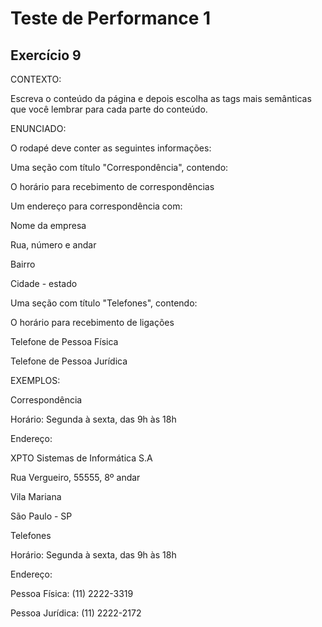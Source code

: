 # Teste de Performance 1

## Exercício 9

CONTEXTO:

Escreva o conteúdo da página e depois escolha as tags mais semânticas que você lembrar para cada parte do conteúdo.

ENUNCIADO:

O rodapé deve conter as seguintes informações:

Uma seção com título "Correspondência", contendo:

O horário para recebimento de correspondências

Um endereço para correspondência com:

Nome da empresa

Rua, número e andar

Bairro

Cidade - estado

Uma seção com título "Telefones", contendo:

O horário para recebimento de ligações

Telefone de Pessoa Física

Telefone de Pessoa Jurídica

EXEMPLOS:

Correspondência

Horário: Segunda à sexta, das 9h às 18h

Endereço:

XPTO Sistemas de Informática S.A

Rua Vergueiro, 55555, 8º andar

Vila Mariana

São Paulo - SP

Telefones

Horário: Segunda à sexta, das 9h às 18h

Endereço:

Pessoa Física: (11) 2222-3319

Pessoa Jurídica: (11) 2222-2172
